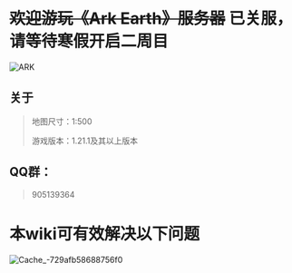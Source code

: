 # **~~欢迎游玩《Ark Earth》服务器~~** 已关服，请等待寒假开启二周目 <!-- {docsify-ignore-all} -->

![ARK](https://img-cdn.yvmou.cn/pigo/202412161851116.png)


## 关于

> 地图尺寸：1:500
>
> 游戏版本：1.21.1及其以上版本

## QQ群：

> 905139364







# 本wiki可有效解决以下问题

![Cache_-729afb58688756f0](https://img-cdn.yvmou.cn/pigo/202412182001488.jpg)

